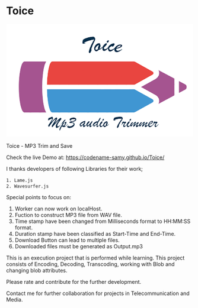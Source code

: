 # Toice

![Alt text](assets/logo.png?raw=true "Toice")





Toice - MP3 Trim and Save 

Check the live Demo at: https://codename-samy.github.io/Toice/

I thanks developers of following Libraries for their work;
    
    1. Lame.js
    2. Wavesurfer.js
    
 Special points to focus on: 
  1. Worker can now work on localHost.
  2. Fuction to construct MP3 file from WAV file.
  3. Time stamp have been changed from Milliseconds format to HH:MM:SS format.
  4. Duration stamp have been classified as Start-Time and End-Time.
  5. Download Button can lead to multiple files.
  6. Downloaded files must be generated as Output.mp3

This is an execution project that is performed while learning.
This project consists of Encoding, Decoding, Transcoding, working with Blob and changing blob attributes.

Please rate and contribute for the further development.

Contact me for further collaboration for projects in Telecommunication and Media.
